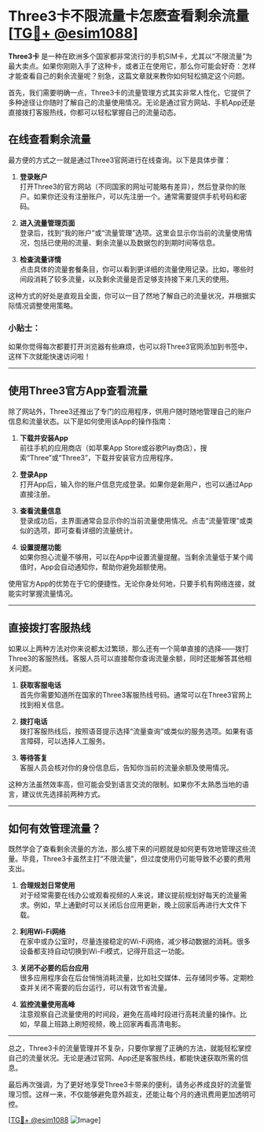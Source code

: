 # Three3卡不限流量卡怎麽查看剩余流量 [[TG💪+ @esim1088](https://t.me/s/esim1088)]

**Three3卡** 是一种在欧洲多个国家都非常流行的手机SIM卡，尤其以“不限流量”为最大卖点。如果你刚刚入手了这种卡，或者正在使用它，那么你可能会好奇：怎样才能查看自己的剩余流量呢？别急，这篇文章就来教你如何轻松搞定这个问题。

首先，我们需要明确一点，Three3卡的流量管理方式其实非常人性化，它提供了多种途径让你随时了解自己的流量使用情况。无论是通过官方网站、手机App还是直接拨打客服热线，你都可以轻松掌握自己的流量动态。

## 在线查看剩余流量

最方便的方式之一就是通过Three3官网进行在线查询。以下是具体步骤：

1. **登录账户**  
   打开Three3的官方网站（不同国家的网址可能略有差异），然后登录你的账户。如果你还没有注册账户，可以先注册一个。通常需要提供手机号码和密码。

2. **进入流量管理页面**  
   登录后，找到“我的账户”或“流量管理”选项。这里会显示你当前的流量使用情况，包括已使用的流量、剩余流量以及数据包的到期时间等信息。

3. **检查流量详情**  
   点击具体的流量套餐条目，你可以看到更详细的流量使用记录。比如，哪些时间段消耗了较多流量，以及剩余流量是否足够支持接下来几天的使用。

这种方式的好处是直观且全面，你可以一目了然地了解自己的流量状况，并根据实际情况调整使用策略。

### 小贴士：
如果你觉得每次都要打开浏览器有些麻烦，也可以将Three3官网添加到书签中，这样下次就能快速访问啦！

---

## 使用Three3官方App查看流量

除了网站外，Three3还推出了专门的应用程序，供用户随时随地管理自己的账户信息和流量状态。以下是如何使用该App的操作指南：

1. **下载并安装App**  
   前往手机的应用商店（如苹果App Store或谷歌Play商店），搜索“Three”或“Three3”，下载并安装官方应用程序。

2. **登录App**  
   打开App后，输入你的账户信息完成登录。如果你是新用户，也可以通过App直接注册。

3. **查看流量信息**  
   登录成功后，主界面通常会显示你的当前流量使用情况。点击“流量管理”或类似的选项，即可查看详细的流量统计。

4. **设置提醒功能**  
   如果你担心流量不够用，可以在App中设置流量提醒。当剩余流量低于某个阈值时，App会自动通知你，帮助你避免超额使用。

使用官方App的优势在于它的便捷性。无论你身处何地，只要手机有网络连接，就能实时掌握流量情况。

---

## 直接拨打客服热线

如果以上两种方法对你来说都太过繁琐，那么还有一个简单直接的选择——拨打Three3的客服热线。客服人员可以直接帮你查询流量余额，同时还能解答其他相关问题。

1. **获取客服电话**  
   首先你需要知道所在国家的Three3客服热线号码。通常可以在Three3官网上找到相关信息。

2. **拨打电话**  
   拨打客服热线后，按照语音提示选择“流量查询”或类似的服务选项。如果有语言障碍，可以选择人工服务。

3. **等待答复**  
   客服人员会核对你的身份信息后，告知你当前的流量余额及使用情况。

这种方法虽然效率高，但可能会受到语言交流的限制。如果你不太熟悉当地的语言，建议优先选择前两种方式。

---

## 如何有效管理流量？

既然学会了查看剩余流量的方法，那么接下来的问题就是如何更有效地管理这些流量。毕竟，Three3卡虽然主打“不限流量”，但过度使用仍可能导致不必要的费用支出。

1. **合理规划日常使用**  
   对于经常需要在线办公或观看视频的人来说，建议提前规划好每天的流量需求。例如，早上通勤时可以关闭后台应用更新，晚上回家后再进行大文件下载。

2. **利用Wi-Fi网络**  
   在家中或办公室时，尽量连接稳定的Wi-Fi网络，减少移动数据的消耗。很多设备都支持自动切换到Wi-Fi模式，记得开启这一功能。

3. **关闭不必要的后台应用**  
   很多应用程序会在后台悄悄消耗流量，比如社交媒体、云存储同步等。定期检查并关闭不需要的后台运行，可以有效节省流量。

4. **监控流量使用高峰**  
   注意观察自己流量使用的时间段，避免在高峰时段进行高耗流量的操作。比如，早晨上班路上刷短视频，晚上回家再看高清电影。

---

总之，Three3卡的流量管理并不复杂，只要你掌握了正确的方法，就能轻松掌控自己的流量状况。无论是通过官网、App还是客服热线，都能快速获取所需的信息。

最后再次强调，为了更好地享受Three3卡带来的便利，请务必养成良好的流量管理习惯。这样一来，不仅能够避免意外超支，还能让每个月的通讯费用更加透明可控。

[[TG💪+ @esim1088](https://t.me/s/esim1088) ![Image](https://i.postimg.cc/4NQfJmqS/Snipaste-2025-05-13-00-14-12.png)]